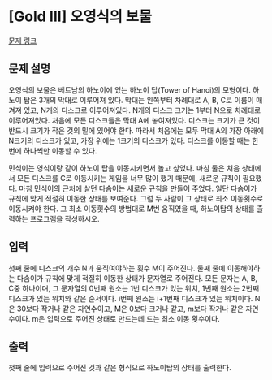 # [Gold III] 오영식의 보물

[문제 링크](https://www.acmicpc.net/problem/1631) 

## 문제 설명

<p>오영식의 보물은 베트남의 하노이에 있는 하노이 탑(Tower of Hanoi)의 모형이다. 하노이 탑은 3개의 막대로 이루어져 있다. 막대는 왼쪽부터 차례대로 A, B, C로 이름이 매겨져 있고, N개의 디스크로 이루어져있다. N개의 디스크 크기는 1부터 N으로 차례대로 이루어져있다. 처음에 모든 디스크들은 막대 A에 놓여져있다. 디스크는 크기가 큰 것이 반드시 크기가 작은 것의 밑에 있어야 한다. 따라서 처음에는 모두 막대 A의 가장 아래에 N크기의 디스크가 있고, 가장 위에는 1크기의 디스크가 있다. 디스크를 이동할 때는 한 번에 하나씩만 이동할 수 있다.</p>

<p>민식이는 영식이랑 같이 하노이 탑을 이동시키면서 놀고 싶었다. 마침 둘은 처음 상태에서 모든 디스크를 C로 이동시키는 게임을 너무 많이 했기 때문에, 새로운 규칙이 필요했다. 마침 민식이의 근처에 살던 다솜이는 새로운 규칙을 만들어 주었다. 일단 다솜이가 규칙에 맞게 적절히 이동한 상태를 보여준다. 그럼 두 사람이 그 상태로 최소 이동횟수로 이동시켜야 한다. 그 최소 이동횟수의 방법대로 M번 움직였을 때, 하노이탑의 상태를 출력하는 프로그램을 작성하시오.</p>

## 입력 

 <p>첫째 줄에 디스크의 개수 N과 움직여야하는 횟수 M이 주어진다. 둘째 줄에 이동해야하는 다솜이가 규칙에 맞게 적절히 이동한 상태가 문자열로 주어진다. 모든 문자는 A, B, C중 하나이며, 그 문자열의 0번째 원소는 1번 디스크가 있는 위치, 1번째 원소는 2번째 디스크가 있는 위치와 같은 순서이다. i번째 원소는 i+1번째 디스크가 있는 위치이다. N은 30보다 작거나 같은 자연수이고, M은 0보다 크거나 같고, m보다 작거나 같은 자연수이다. m은 입력으로 주어진 상태로 만드는데 드는 최소 이동 횟수이다.</p>

## 출력 

 <p>첫째 줄에 입력으로 주어진 것과 같은 형식으로 하노이탑의 상태를 출력한다.</p>

